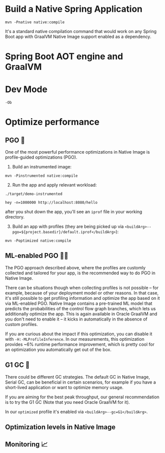 # Build a Native Spring Application

```mvn -Pnative native:compile```

It's a standard native compilation command that would work on any Spring Boot app with GraalVM Native Image support enabled as a dependency.

# Spring Boot AOT engine and GraalVM

# Dev Mode

`-Ob`

# Optimize performance

## PGO 🚀

One of the most powerful performance optimizations in Native Image is profile-guided optimizations (PGO).

1. Build an instrumented image: 

```mvn -Pinstrumented native:compile```

2. Run the app and apply relevant workload:

```./target/demo-instrumented```

```hey -n=1000000 http://localhost:8080/hello```

after you shut down the app, you'll see an `iprof` file in your working directory.

3. Build an app with profiles (they are being picked up via `<buildArg>--pgo=${project.basedir}/default.iprof</buildArg>`):

```mvn -Poptimized native:compile```


## ML-enabled PGO 👩‍🔬

The PGO approach described above, where the profiles are customly collected and tailored for your app, is the recommended way to do PGO in Native Image. 

There can be situations though when collecting profiles is not possible – for example, because of your deployment model or other reasons. In that case, it's still possible to get profiling information and optimize the app based on it via ML-enabled PGO. Native Image contains a pre-trained ML model that predicts the probabilities of the control flow graph branches, which lets us additionally optimize the app. This is again available in Oracle GraalVM and you don't need to enable it – it kicks in automatically  in the absence of custom profiles. 

If you are curious about the impact if this optimization, you can disable it with `-H:-MLProfileInference`. In our measurements, this optimization provides ~6% runtime performance improvement, which is pretty cool for an optimization you automatically get out of the box.


## G1 GC 🧹

There could be different GC strategies. The default GC in Native Image, Serial GC, can be beneficial in certain scenarios, for example if you have a short-lived application or want to optimize memory usage. 

If you are aiming for the best peak throughput, our general recommendation is to try the G1 GC (Note that you need Oracle GraalVM for it). 

In our `optimized` profile it's enabled via `<buildArg>--gc=G1</buildArg>`.

## Optimization levels in Native Image 


## Monitoring 📈